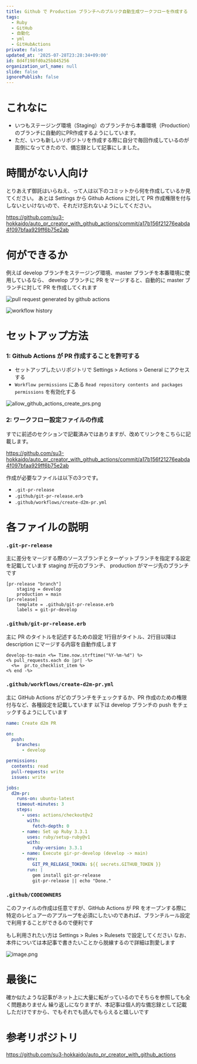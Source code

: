 ```yaml
---
title: Github で Production ブランチへのプルリク自動生成ワークフローを作成する
tags:
  - Ruby
  - GitHub
  - 自動化
  - yml
  - GitHubActions
private: false
updated_at: '2025-07-28T23:28:34+09:00'
id: 8d4f198fd0a25b845256
organization_url_name: null
slide: false
ignorePublish: false
---
```

# これなに

- いつもステージング環境（Staging）のブランチから本番環境（Production）のブランチに自動的にPR作成するようにしています。
- ただ、いつも新しいリポジトリを作成する際に自分で毎回作成しているのが面倒になってきたので、備忘録として記事にしました。

# 時間がない人向け

とりあえず御託はいらねえ、って人は以下のコミットから何を作成しているか見てください。
あとは Settings から Github Actions に対して PR 作成権限を付与しないといけないので、それだけ忘れないようにしてください。

https://github.com/su3-hokkaido/auto_pr_creator_with_github_actions/commit/a17b156f21276eabda4f097bfaa929ff6b75e2ab

# 何ができるか

例えば develop ブランチをステージング環境、master ブランチを本番環境に使用しているなら、 develop ブランチに PR をマージすると、自動的に master ブランチに対して PR を作成してくれます

![pull request generated by github actions](https://qiita-image-store.s3.ap-northeast-1.amazonaws.com/0/2819748/a35f74d1-ae48-4a06-9ca7-3a0d02f78514.png)

![workflow history](https://qiita-image-store.s3.ap-northeast-1.amazonaws.com/0/2819748/62e27e1a-5389-47c0-895d-42fb3db9d400.png)

# セットアップ方法

### 1: Github Actions が PR 作成することを許可する

- セットアップしたいリポジトリで Settings > Actions > General にアクセスする
- `Workflow permissions` にある `Read repository contents and packages permissions` を有効化する

![allow_github_actions_create_prs.png](https://qiita-image-store.s3.ap-northeast-1.amazonaws.com/0/2819748/29ffe895-603c-4199-819c-72e6a33bcb84.png)

### 2: ワークフロー設定ファイルの作成

すでに前述のセクションで記載済みではありますが、改めてリンクをこちらに記載します。

https://github.com/su3-hokkaido/auto_pr_creator_with_github_actions/commit/a17b156f21276eabda4f097bfaa929ff6b75e2ab

作成が必要なファイルは以下の3つです。

- `.git-pr-release`
- `.github/git-pr-release.erb`
- `.github/workflows/create-d2m-pr.yml`

# 各ファイルの説明

### `.git-pr-release`

主に差分をマージする際のソースブランチとターゲットブランチを指定する設定を記載しています
staging が元のブランチ、 production がマージ先のブランチです

```
[pr-release "branch"]
    staging = develop
    production = main
[pr-release]
    template = .github/git-pr-release.erb
    labels = git-pr-develop
```

### `.github/git-pr-release.erb`

主に PR のタイトルを記述するための設定
1行目がタイトル、2行目以降は description にマージする内容を自動作成します

```erb
develop-to-main <%= Time.now.strftime("%Y-%m-%d") %>
<% pull_requests.each do |pr| -%>
  <%=  pr.to_checklist_item %>
<% end -%>
```

### `.github/workflows/create-d2m-pr.yml`

主に GitHub Actions がどのブランチをチェックするか、PR 作成のための権限付与など、各種設定を記載しています
以下は develop ブランチの push をチェックするようにしています

```yml
name: Create d2m PR

on:
  push:
    branches:
      - develop

permissions:
  contents: read
  pull-requests: write
  issues: write

jobs:
  d2m-pr:
    runs-on: ubuntu-latest
    timeout-minutes: 3
    steps:
      - uses: actions/checkout@v2
        with:
          fetch-depth: 0
      - name: Set up Ruby 3.3.1
        uses: ruby/setup-ruby@v1
        with:
          ruby-version: 3.3.1
      - name: Execute gir-pr-develop (develop -> main)
        env:
          GIT_PR_RELEASE_TOKEN: ${{ secrets.GITHUB_TOKEN }}
        run: |
          gem install git-pr-release
          git-pr-release || echo "Done."
```

### `.github/CODEOWNERS`

このファイルの作成は任意ですが、GitHub Actions が PR をオープンする際に特定のレビュアーのアプループを必須にしたいのであれば、ブランチルール設定で利用することができるので便利です

もし利用されたい方は Settings > Rules > Rulesets で設定してください
なお、本件については本記事で書きたいことから脱線するので詳細は割愛します

![image.png](https://qiita-image-store.s3.ap-northeast-1.amazonaws.com/0/2819748/4a98cda9-a9fd-4c8f-b602-f5e3627efddd.png)

# 最後に

確か似たような記事がネット上に大量に転がっているのでそちらを参照しても全く問題ありません
繰り返しになりますが、本記事は個人的な備忘録として記載しただけですから、でもそれでも読んでもらえると嬉しいです

# 参考リポジトリ

https://github.com/su3-hokkaido/auto_pr_creator_with_github_actions
